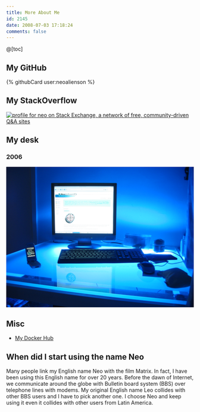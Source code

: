 ```yaml
---
title: More About Me
id: 2145
date: 2008-07-03 17:18:24
comments: false
---
```


@[toc]

## My GitHub
{% githubCard user:neoalienson %}

## My StackOverflow
<a href="https://stackexchange.com/users/2122053/neo"><img src="https://stackexchange.com/users/flair/2122053.png" width="208" height="58" alt="profile for neo on Stack Exchange, a network of free, community-driven Q&amp;A sites" title="profile for neo on Stack Exchange, a network of free, community-driven Q&amp;A sites" /></a>

## My desk

### 2006
![My desk at 2006](mydesk-200602.jpg)

## Misc
* [My Docker Hub](https://hub.docker.com/u/neoalienson/)

## When did I start using the name Neo

Many people link my English name Neo with the film Matrix. In fact, I have been using this English name for over 20 years. Before the dawn of Internet, we communicate around the globe with Bulletin board system (BBS) over telephone lines with modems. My original English name Leo collides with other BBS users and I have to pick another one. I choose Neo and keep using it even it collides with other users from Latin America.
